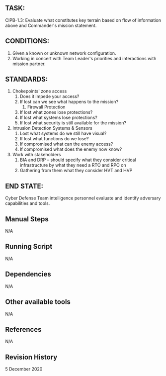 ## TASK:
CIPB-1.3: Evaluate what constitutes key terrain based on flow of information above and Commander&#39;s mission statement.

## CONDITIONS:

1. Given a known or unknown network configuration.
2. Working in concert with Team Leader&#39;s priorities and interactions with mission partner.

## STANDARDS:

1. Chokepoints&#39; zone access
    1. Does it impede your access?
    2. If lost can we see what happens to the mission?
        1. Firewall Protection
    3. If lost what zones lose protections?
    4. If lost what systems lose protections?
    5. If lost what security is still available for the mission?
2. Intrusion Detection Systems &amp; Sensors
    1. Lost what systems do we still have visual?
    2. If lost what functions do we lose?
    3. If compromised what can the enemy access?
    4. If compromised what does the enemy now know?
3. Work with stakeholders
    1. BIA and DRP – should specify what they consider critical infrastructure by what they need a RTO and RPO on
    2. Gathering from them what they consider HVT and HVP

## END STATE:

Cyber Defense Team intelligence personnel evaluate and identify adversary capabilities and tools.

## Manual Steps
N/A

## Running Script
N/A

## Dependencies
N/A

## Other available tools
N/A

## References
N/A

## Revision History
5 December 2020

